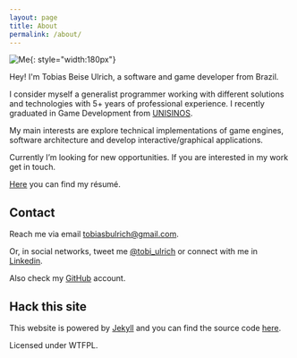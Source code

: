 ```yaml
---
layout: page
title: About
permalink: /about/
---
```


![Me]({{site.baseurl}}/img/portrait.png){: style="width:180px"}

Hey! I'm Tobias Beise Ulrich, a software and game developer from Brazil. 

I consider myself a generalist programmer working with different solutions and technologies with 5+ years of professional experience.
I recently graduated in Game Development from <a href="http://www.unisinos.br/global/en/" target="_blank">UNISINOS</a>.

My main interests are explore technical implementations of game engines, software architecture and
develop interactive/graphical applications.

Currently I’m looking for new opportunities. If you are interested in my work get in touch. 

[Here]({{site.baseurl}}/docs/resume-TobiasUlrich.pdf) you can find my résumé.

## Contact

Reach me via email [tobiasbulrich@gmail.com](mailto:tobiasbulrich@gmail.com).

Or, in social networks, tweet me [@tobi_ulrich](https://twitter.com/tobi_ulrich) or connect with me in [Linkedin](https://www.linkedin.com/in/tobias-beise-ulrich-4295766b).

Also check my [GitHub](https://github.com/tobiasbu) account.

## Hack this site

This website is powered by [Jekyll](https://jekyllrb.com/) and you can find the source code
[here](https://github.com/tobiasbu/tbu).

Licensed under WTFPL.